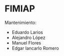 # FIMIAP
Mantenimiento:
- Eduardo Larios 
- Alejandro López
- Manuel Flores
- Edgar Iancarlo Romero
